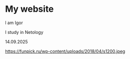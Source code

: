 # My website

 l am Igor

 I study in Netology

 14.09.2025

https://funpick.ru/wp-content/uploads/2018/04/s1200.jpeg

